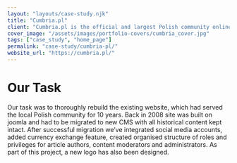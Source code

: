 ```yaml
---
layout: "layouts/case-study.njk"
title: "Cumbria.pl"
client: "Cumbria.pl is the official and largest Polish community online news magazine created mostly for Poles living in Cumbria, UK. It’s origins date back to 2008 and the mission stays the same – to reach as many Poles as possible in order to provide them with regional and national information. The editors of Cumbria.pl are the people who are involved locally in their communities and whose goal is to deepen international integration, promote Polish identity abroad, and provide the latest regional and national information in their native language."
cover_image: "/assets/images/portfolio-covers/cumbria_cover.jpg"
tags: ["case_study", "home_page"]
permalink: "case-study/cumbria-pl/"
website_url: "https://cumbria.pl/"
---
```


# Our Task

Our task was to thoroughly rebuild the existing website, which had served the local Polish community for 10 years. Back in 2008 site was built on joomla and had to be migrated to new CMS with all historical content kept intact. After successful migration we’ve integrated social media accounts, added currency exchange feature, created organised structure of roles and privileges for article authors, content moderators and administrators. As part of this project, a new logo has also been designed.
